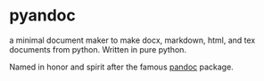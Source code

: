 # pyandoc
a minimal document maker to make docx, markdown, html, and tex documents from python.
Written in pure python. 

Named in honor and spirit after the famous [pandoc](https://github.com/jgm/pandoc) package.
